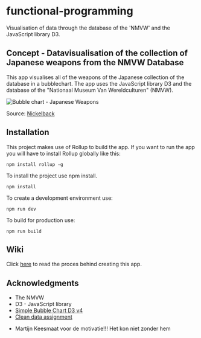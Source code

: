 # functional-programming
Visualisation of data through the database of the 'NMVW' and the JavaScript library D3.

## Concept - Datavisualisation of the collection of Japanese weapons from the NMVW Database

This app visualises all of the weapons of the Japanese collection of the database in a bubblechart. The app uses the JavaScript library D3 and the database of the "Nationaal Museum Van Wereldculturen" (NMVW).

![Bubble chart - Japanese Weapons](https://user-images.githubusercontent.com/33430669/68870651-7f44e180-06fb-11ea-8562-2575ddc51b53.png)

Source: [Nickelback](https://github.com/hubot-scripts/hubot-look-at-this-graph/blob/master/README.md)

## Installation

This project makes use of Rollup to build the app. If you want to run the app you will have to install Rollup globally like this:

`npm install rollup -g`

To install the project use npm install.

`npm install`

To create a development environment use:

`npm run dev`

To build for production use:

`npm run build`

## Wiki

Click [here](https://github.com/Chazzers/functional-programming/wiki) to read the proces behind creating this app.

## Acknowledgments

* The NMVW
* D3 - JavaScript library
* [Simple Bubble Chart D3 v4](https://bl.ocks.org/alokkshukla/3d6be4be0ef9f6977ec6718b2916d168)
* [Clean data assignment](https://github.com/Chazzers/functional-programming/tree/master/clean-data-assignment)
- Martijn Keesmaat voor de motivatie!!! Het kon niet zonder hem
